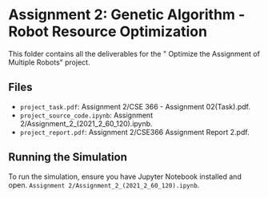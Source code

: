 # Assignment 2: Genetic Algorithm - Robot Resource Optimization
This folder contains all the deliverables for the " Optimize the Assignment of Multiple Robots" project.
## Files
- `project_task.pdf`: Assignment 2/CSE 366 - Assignment 02(Task).pdf.
- `project_source_code.ipynb`: Assignment 2/Assignment_2_(2021_2_60_120).ipynb.
- `project_report.pdf`: Assignment 2/CSE366 Assignment Report 2.pdf.

## Running the Simulation
To run the simulation, ensure you have Jupyter Notebook installed and open.
`Assignment 2/Assignment_2_(2021_2_60_120).ipynb`.

